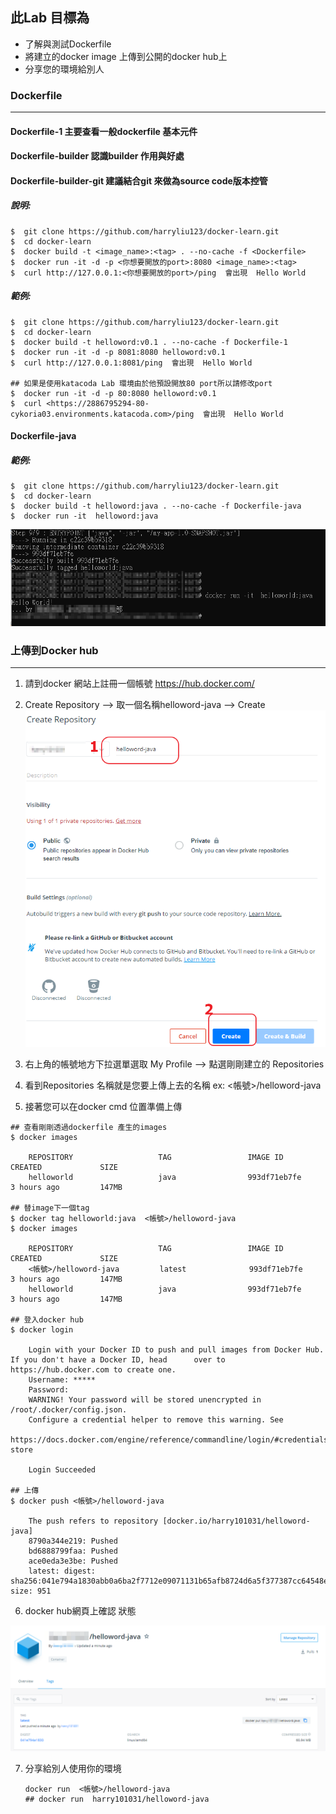 ## 此Lab 目標為

+ 了解與測試Dockerfile
+ 將建立的docker image 上傳到公開的docker hub上
+ 分享您的環境給別人

### Dockerfile

---

#### Dockerfile-1  主要查看一般dockerfile 基本元件

#### Dockerfile-builder 認識builder 作用與好處

#### Dockerfile-builder-git 建議結合git 來做為source code版本控管



##### 說明:

```
$  git clone https://github.com/harryliu123/docker-learn.git
$  cd docker-learn
$  docker build -t <image_name>:<tag> . --no-cache -f <Dockerfile>
$  docker run -it -d -p <你想要開放的port>:8080 <image_name>:<tag>
$  curl http://127.0.0.1:<你想要開放的port>/ping  會出現  Hello World
```



##### 範例:

```
$  git clone https://github.com/harryliu123/docker-learn.git
$  cd docker-learn
$  docker build -t helloword:v0.1 . --no-cache -f Dockerfile-1
$  docker run -it -d -p 8081:8080 helloword:v0.1
$  curl http://127.0.0.1:8081/ping  會出現  Hello World

## 如果是使用katacoda Lab 環境由於他預設開放80 port所以請修改port
$  docker run -it -d -p 80:8080 helloword:v0.1
$  curl <https://2886795294-80-cykoria03.environments.katacoda.com>/ping  會出現  Hello World

```



#### Dockerfile-java

##### 範例:

```
$  git clone https://github.com/harryliu123/docker-learn.git
$  cd docker-learn
$  docker build -t helloword:java . --no-cache -f Dockerfile-java
$  docker run -it  helloword:java

```

![](imgs/image-20201105122922005.png)





### 上傳到Docker hub

---

1. 請到docker 網站上註冊一個帳號  https://hub.docker.com/

2. Create Repository --> 取一個名稱helloword-java --> Create![image-20201105145531106](imgs/image-20201105145531106.png)

3. 右上角的帳號地方下拉選單選取 My Profile  -->  點選剛剛建立的 Repositories

4. 看到Repositories 名稱就是您要上傳上去的名稱  ex: <帳號>/helloword-java

5. 接著您可以在docker cmd 位置準備上傳

   

```
## 查看剛剛透過dockerfile 產生的images
$ docker images

	REPOSITORY                   TAG                 IMAGE ID            CREATED             SIZE
	helloworld                   java                993df71eb7fe        3 hours ago         147MB

## 替image下一個tag
$ docker tag helloworld:java  <帳號>/helloword-java
$ docker images

	REPOSITORY                   TAG                 IMAGE ID            CREATED             SIZE
	<帳號>/helloword-java         latest              993df71eb7fe        3 hours ago         147MB
	helloworld                   java                993df71eb7fe        3 hours ago         147MB

## 登入docker hub
$ docker login

	Login with your Docker ID to push and pull images from Docker Hub. If you don't have a Docker ID, head 		over to https://hub.docker.com to create one.
	Username: *****
	Password:
	WARNING! Your password will be stored unencrypted in /root/.docker/config.json.
	Configure a credential helper to remove this warning. See
	https://docs.docker.com/engine/reference/commandline/login/#credentials-store

	Login Succeeded

## 上傳
$ docker push <帳號>/helloword-java

	The push refers to repository [docker.io/harry101031/helloword-java]
	8790a344e219: Pushed
	bd6888799faa: Pushed
	ace0eda3e3be: Pushed
	latest: digest: sha256:041e794a1830abb0a6ba2f7712e09071131b65afb8724d6a5f377387cc64548e size: 951
```

6. docker hub網頁上確認 狀態

![image-20201105151842320](imgs/image-20201105151842320.png)



7. 分享給別人使用你的環境

   ```
   docker run  <帳號>/helloword-java
   ## docker run  harry101031/helloword-java
   ```

   

